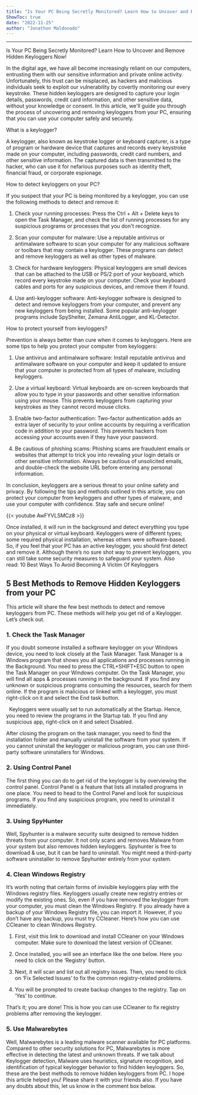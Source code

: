 ```yaml
---
title: "Is Your PC Being Secretly Monitored? Learn How to Uncover and Remove Hidden Keyloggers Now!"
ShowToc: true 
date: "2022-11-25"
author: "Jonathon Maldonado"
---
```

*****
Is Your PC Being Secretly Monitored? Learn How to Uncover and Remove Hidden Keyloggers Now!

In the digital age, we have all become increasingly reliant on our computers, entrusting them with our sensitive information and private online activity. Unfortunately, this trust can be misplaced, as hackers and malicious individuals seek to exploit our vulnerability by covertly monitoring our every keystroke. These hidden keyloggers are designed to capture your login details, passwords, credit card information, and other sensitive data, without your knowledge or consent. In this article, we'll guide you through the process of uncovering and removing keyloggers from your PC, ensuring that you can use your computer safely and securely.

What is a keylogger?

A keylogger, also known as keystroke logger or keyboard capturer, is a type of program or hardware device that captures and records every keystroke made on your computer, including passwords, credit card numbers, and other sensitive information. The captured data is then transmitted to the hacker, who can use it for nefarious purposes such as identity theft, financial fraud, or corporate espionage.

How to detect keyloggers on your PC?

If you suspect that your PC is being monitored by a keylogger, you can use the following methods to detect and remove it:

1. Check your running processes: Press the Ctrl + Alt + Delete keys to open the Task Manager, and check the list of running processes for any suspicious programs or processes that you don't recognize.

2. Scan your computer for malware: Use a reputable antivirus or antimalware software to scan your computer for any malicious software or toolbars that may contain a keylogger. These programs can detect and remove keyloggers as well as other types of malware.

3. Check for hardware keyloggers: Physical keyloggers are small devices that can be attached to the USB or PS/2 port of your keyboard, which record every keystroke made on your computer. Check your keyboard cables and ports for any suspicious devices, and remove them if found.

4. Use anti-keylogger software: Anti-keylogger software is designed to detect and remove keyloggers from your computer, and prevent any new keyloggers from being installed. Some popular anti-keylogger programs include SpyShelter, Zemana AntiLogger, and KL-Detector.

How to protect yourself from keyloggers?

Prevention is always better than cure when it comes to keyloggers. Here are some tips to help you protect your computer from keyloggers:

1. Use antivirus and antimalware software: Install reputable antivirus and antimalware software on your computer and keep it updated to ensure that your computer is protected from all types of malware, including keyloggers.

2. Use a virtual keyboard: Virtual keyboards are on-screen keyboards that allow you to type in your passwords and other sensitive information using your mouse. This prevents keyloggers from capturing your keystrokes as they cannot record mouse clicks.

3. Enable two-factor authentication: Two-factor authentication adds an extra layer of security to your online accounts by requiring a verification code in addition to your password. This prevents hackers from accessing your accounts even if they have your password.

4. Be cautious of phishing scams: Phishing scams are fraudulent emails or websites that attempt to trick you into revealing your login details or other sensitive information. Always be cautious of unsolicited emails, and double-check the website URL before entering any personal information.

In conclusion, keyloggers are a serious threat to your online safety and privacy. By following the tips and methods outlined in this article, you can protect your computer from keyloggers and other types of malware, and use your computer with confidence. Stay safe and secure online!

{{< youtube AwFYVLSMCz8 >}} 



Once installed, it will run in the background and detect everything you type on your physical or virtual keyboard. Keyloggers were of different types; some required physical installation, whereas others were software-based.
So, if you feel that your PC has an active keylogger, you should first detect and remove it. Although there’s no sure shot way to prevent keyloggers, you can still take some security measures to safeguard your system.
Also read: 10 Best Ways To Avoid Becoming A Victim Of Keyloggers

 
## 5 Best Methods to Remove Hidden Keyloggers from your PC


This article will share the few best methods to detect and remove keyloggers from PC. These methods will help you get rid of a Keylogger. Let’s check out.

 
### 1. Check the Task Manager


If you doubt someone installed a software keylogger on your Windows device, you need to look closely at the Task Manager. Task Manager is a Windows program that shows you all applications and processes running in the Background.
You need to press the CTRL+SHIFT+ESC button to open the Task Manager on your Windows computer. On the Task Manager, you will find all apps & processes running in the background.
If you find any unknown or suspicious programs consuming the resources, search for them online. If the program is malicious or linked with a keylogger, you must right-click on it and select the End task button.

 
Keyloggers were usually set to run automatically at the Startup. Hence, you need to review the programs in the Startup tab. If you find any suspicious app, right-click on it and select Disabled.

After closing the program on the task manager, you need to find the installation folder and manually uninstall the software from your system. If you cannot uninstall the keylogger or malicious program, you can use third-party software uninstallers for Windows.

 
### 2. Using Control Panel



The first thing you can do to get rid of the keylogger is by overviewing the control panel. Control Panel is a feature that lists all installed programs in one place.
You need to head to the Control Panel and look for suspicious programs. If you find any suspicious program, you need to uninstall it immediately.

 
### 3. Using SpyHunter



Well, Spyhunter is a malware security suite designed to remove hidden threats from your computer. It not only scans and removes Malware from your system but also removes hidden keyloggers.
Spyhunter is free to download & use, but it can be hard to uninstall. You might need a third-party software uninstaller to remove Spyhunter entirely from your system.

 
### 4. Clean Windows Registry


It’s worth noting that certain forms of invisible keyloggers play with the Windows registry files. Keyloggers usually create new registry entries or modify the existing ones.
So, even if you have removed the keylogger from your computer, you must clean the Windows Registry. If you already have a backup of your Windows Registry file, you can import it. However, if you don’t have any backup, you must try CCleaner. Here’s how you can use CCleaner to clean Windows Registry.
1. First, visit this link to download and install CCleaner on your Windows computer. Make sure to download the latest version of CCleaner.
2. Once installed, you will see an interface like the one below. Here you need to click on the ‘Registry’ button.

3. Next, it will scan and list out all registry issues. Then, you need to click on ‘Fix Selected Issues’ to fix the common registry-related problems.

4. You will be prompted to create backup changes to the registry. Tap on ‘Yes’ to continue.

That’s it; you are done! This is how you can use CCleaner to fix registry problems after removing the keylogger.

 
### 5. Use Malwarebytes



Well, Malwarebytes is a leading malware scanner available for PC platforms. Compared to other security solutions for PC, Malwarebytes is more effective in detecting the latest and unknown threats.
If we talk about Keylogger detection, Malware uses heuristics, signature recognition, and identification of typical keylogger behavior to find hidden keyloggers.
So, these are the best methods to remove hidden keyloggers from PC. I hope this article helped you! Please share it with your friends also. If you have any doubts about this, let us know in the comment box below.





